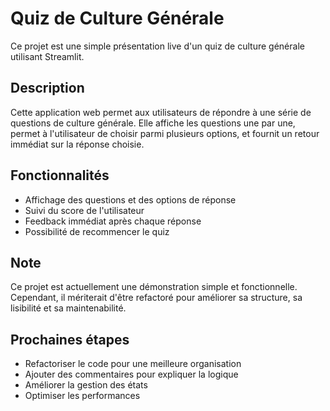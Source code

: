# Quiz de Culture Générale

Ce projet est une simple présentation live d'un quiz de culture générale utilisant Streamlit.

## Description

Cette application web permet aux utilisateurs de répondre à une série de questions de culture générale. Elle affiche les
questions une par une, permet à l'utilisateur de choisir parmi plusieurs options, et fournit un retour immédiat sur la
réponse choisie.

## Fonctionnalités

- Affichage des questions et des options de réponse
- Suivi du score de l'utilisateur
- Feedback immédiat après chaque réponse
- Possibilité de recommencer le quiz

## Note

Ce projet est actuellement une démonstration simple et fonctionnelle. Cependant, il mériterait d'être refactoré pour
améliorer sa structure, sa lisibilité et sa maintenabilité.

## Prochaines étapes

- Refactoriser le code pour une meilleure organisation
- Ajouter des commentaires pour expliquer la logique
- Améliorer la gestion des états
- Optimiser les performances
